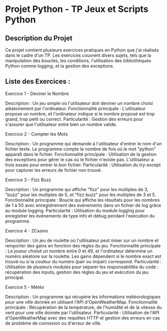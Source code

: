 <h1> Projet Python - TP Jeux et Scripts Python </h1>

<h2> Description du Projet </h2>

<text>Ce projet contient plusieurs exercices pratiques en Python que j'ai réalisés dans le cadre d'un TP. Les exercices couvrent divers sujets, tels que la manipulation des boucles, les conditions, l'utilisation des bibliothèques Python comme logging, et la gestion des exceptions.
</text>

<h2>Liste des Exercices : </h2>

Exercice 1 - Deviner le Nombre

Description : Un jeu simple où l'utilisateur doit deviner un nombre choisi aléatoirement par l'ordinateur.
Fonctionnalité principale : L'utilisateur propose un nombre, et l'ordinateur indique si le nombre proposé est trop grand, trop petit ou correct.
Particularité : Gestion des erreurs pour s'assurer que l'utilisateur entre bien un nombre valide.

Exercice 2 - Compter les Mots

Description : Un programme qui demande à l'utilisateur d'entrer le nom d'un fichier texte. Le programme compte le nombre de fois où le mot "python" apparaît dans le fichier.
Fonctionnalité principale : Utilisation de la gestion des exceptions pour gérer le cas où le fichier n'existe pas. L'utilisateur a trois essais pour entrer le bon fichier.
Particularité : Utilisation du try-except pour capturer les erreurs de fichier non trouvé.

Exercice 3 - Fizz Buzz

Description : Un programme qui affiche "fizz" pour les multiples de 3, "buzz" pour les multiples de 5, et "fizz buzz" pour les multiples de 3 et 5.
Fonctionnalité principale : Boucle qui affiche les résultats pour les nombres de 1 à 50 avec enregistrement des événements dans un fichier de log grâce au module logging.
Particularité : Utilisation du module logging pour enregistrer les événements de type info et debug pendant l'exécution du programme.

Exercice 4 - ZCasino

Description : Un jeu de roulette où l'utilisateur peut miser sur un nombre et remporter des gains en fonction des règles du jeu.
Fonctionnalité principale : Le joueur choisit un nombre entre 0 et 49, et l'ordinateur détermine un numéro aléatoire sur la roulette. Les gains dépendent si le nombre exact est trouvé ou si la couleur du numéro (pair ou impair) correspond.
Particularité : Utilisation de plusieurs modules pour séparer les responsabilités du code : récupération des inputs, gestion des règles du jeu et exécution du jeu principal.

Exercice 5 - Météo

Description : Un programme qui récupère les informations météorologiques pour une ville donnée en utilisant l'API d'OpenWeatherMap.
Fonctionnalité principale : Récupération de la température, de l'humidité et de la vitesse du vent pour une ville donnée par l'utilisateur.
Particularité : Utilisation de l'API d'OpenWeatherMap avec des requêtes HTTP et gestion des erreurs en cas de problème de connexion ou d'erreur de ville.

